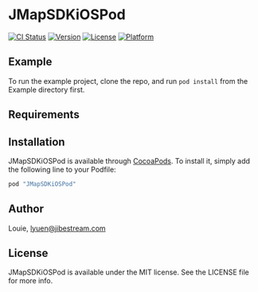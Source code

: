 # JMapSDKiOSPod

[![CI Status](http://img.shields.io/travis/Louie/JMapSDKiOSPod.svg?style=flat)](https://travis-ci.org/Louie/JMapSDKiOSPod)
[![Version](https://img.shields.io/cocoapods/v/JMapSDKiOSPod.svg?style=flat)](http://cocoapods.org/pods/JMapSDKiOSPod)
[![License](https://img.shields.io/cocoapods/l/JMapSDKiOSPod.svg?style=flat)](http://cocoapods.org/pods/JMapSDKiOSPod)
[![Platform](https://img.shields.io/cocoapods/p/JMapSDKiOSPod.svg?style=flat)](http://cocoapods.org/pods/JMapSDKiOSPod)

## Example

To run the example project, clone the repo, and run `pod install` from the Example directory first.

## Requirements

## Installation

JMapSDKiOSPod is available through [CocoaPods](http://cocoapods.org). To install
it, simply add the following line to your Podfile:

```ruby
pod "JMapSDKiOSPod"
```

## Author

Louie, lyuen@jibestream.com

## License

JMapSDKiOSPod is available under the MIT license. See the LICENSE file for more info.
